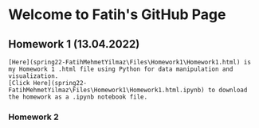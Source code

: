 # Welcome to Fatih's GitHub Page

## Homework 1 (13.04.2022)

    [Here](spring22-FatihMehmetYilmaz\Files\Homework1\Homework1.html) is my Homework 1 .html file using Python for data manipulation and visualization.
    [Click Here](spring22-FatihMehmetYilmaz\Files\Homework1\Homework1.html.ipynb) to download the homework as a .ipynb notebook file.
    
### Homework 2

